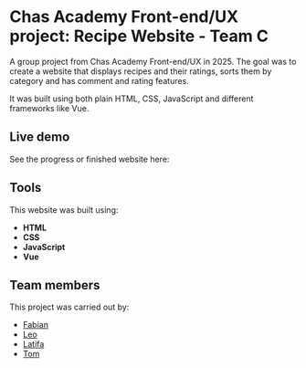 # Chas Academy Front-end/UX project: Recipe Website - Team C
A group project from Chas Academy Front-end/UX in 2025. The goal was to create a website that displays recipes and their ratings, sorts them by category and has comment and rating features.

It was built using both plain HTML, CSS, JavaScript and different frameworks like Vue.

## Live demo
See the progress or finished website here:

## Tools
This website was built using:
- **HTML**
- **CSS**
- **JavaScript**
- **Vue**

## Team members

This project was carried out by:

- [Fabian](https://github.com/fabian144)
- [Leo](https://github.com/LeoEngberg)
- [Latifa](https://github.com/Latifaro)
- [Tom](https://github.com/tomalmli)
